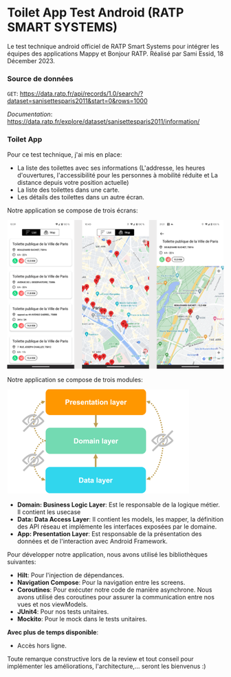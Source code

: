 # Toilet App Test Android (RATP SMART SYSTEMS)

Le test technique android officiel de RATP Smart Systems pour intégrer les équipes des applications
Mappy et Bonjour RATP. Réalisé par Sami Essid, 18 Décember 2023.

### Source de données

`GET`: https://data.ratp.fr/api/records/1.0/search/?dataset=sanisettesparis2011&start=0&rows=1000

*Documentation*: https://data.ratp.fr/explore/dataset/sanisettesparis2011/information/

### Toilet App

Pour ce test technique, j'ai mis en place:
- La liste des toilettes avec ses informations (L'addresse, les heures d'ouvertures, l'accessibilité pour les personnes à mobilité réduite et La distance depuis votre position actuelle)
- La liste des toilettes dans une carte.
- Les détails des toilettes dans un autre écran.

Notre application se compose de trois écrans:

![](img/img_screenshot.png)

Notre application se compose de trois modules:

![](img/img_modules.png)

* __Domain: Business Logic Layer__: Est le responsable de la logique métier. Il contient les usecase
* __Data: Data Access Layer__: Il contient les models, les mapper, la définition des API réseau et
  implémente les interfaces exposées par le domaine.
* __App: Presentation Layer__: Est responsable de la présentation des données et de l'interaction
  avec Android Framework.

Pour développer notre application, nous avons utilisé les bibliothèques suivantes:

* __Hilt__: Pour l'injection de dépendances.
* __Navigation Compose__: Pour la navigation entre les screens.
* __Coroutines__: Pour exécuter notre code de manière asynchrone. Nous avons utilisé des coroutines
  pour assurer la communication entre nos vues et nos viewModels.
* __JUnit4__: Pour nos tests unitaires.
* __Mockito__: Pour le mock dans le tests unitaires.

__Avec plus de temps disponible__:

* Accès hors ligne.

Toute remarque constructive lors de la review et tout conseil pour implémenter les améliorations, l'architecture,... seront les bienvenus :)

